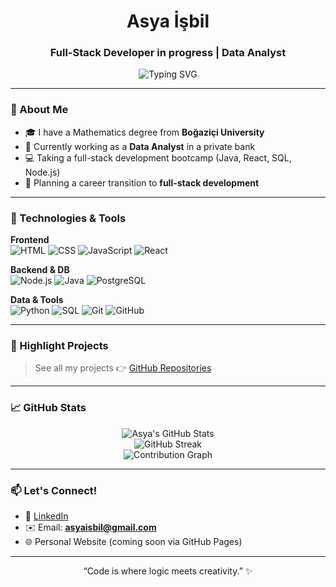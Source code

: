 <h1 align="center">Asya İşbil</h1>
<h3 align="center">Full-Stack Developer in progress | Data Analyst</h3>

<p align="center">
  <img src="https://readme-typing-svg.demolab.com?font=Fira+Code&pause=1000&center=true&vCenter=true&width=435&lines=Full-Stack+Developer+in+progress;Data+Analyst+%7C+SQL+%7C+Python;React+%7C+Java+%7C+PostgreSQL;Creative+mind+%2B+Strong+logic" alt="Typing SVG" />
</p>

---

### 💼 About Me

- 🎓 I have a Mathematics degree from **Boğaziçi University**  
- 🏦 Currently working as a **Data Analyst** in a private bank  
- 💻 Taking a full-stack development bootcamp (Java, React, SQL, Node.js)  
- 🎯 Planning a career transition to **full-stack development**    

---

### 🚀 Technologies & Tools

**Frontend**  
![HTML](https://img.shields.io/badge/-HTML5-E34F26?style=flat&logo=html5&logoColor=white)
![CSS](https://img.shields.io/badge/-CSS3-1572B6?style=flat&logo=css3)
![JavaScript](https://img.shields.io/badge/-JavaScript-F7DF1E?style=flat&logo=javascript)
![React](https://img.shields.io/badge/-React-61DAFB?style=flat&logo=react)

**Backend & DB**  
![Node.js](https://img.shields.io/badge/-Node.js-339933?style=flat&logo=node.js)
![Java](https://img.shields.io/badge/-Java-007396?style=flat&logo=java)
![PostgreSQL](https://img.shields.io/badge/-PostgreSQL-336791?style=flat&logo=postgresql)

**Data & Tools**  
![Python](https://img.shields.io/badge/-Python-3776AB?style=flat&logo=python)
![SQL](https://img.shields.io/badge/-SQL-4479A1?style=flat&logo=sqlite)
![Git](https://img.shields.io/badge/-Git-F05032?style=flat&logo=git)
![GitHub](https://img.shields.io/badge/-GitHub-181717?style=flat&logo=github)

---

### 📌 Highlight Projects

> See all my projects 👉 [GitHub Repositories](https://github.com/asyaisbil?tab=repositories)

---

### 📈 GitHub Stats

<p align="center">
  <img src="https://github-readme-stats.vercel.app/api?username=asyaisbil&show_icons=true&theme=radical&hide=prs" alt="Asya's GitHub Stats" />
  <br />
  <img src="https://github-readme-streak-stats.herokuapp.com/?user=asyaisbil&theme=radical" alt="GitHub Streak" />
  <br />
  <img src="https://github-readme-activity-graph.vercel.app/graph?username=asyaisbil&theme=react-dark" alt="Contribution Graph" />
</p>

---

### 📫 Let's Connect!

- 💼 [LinkedIn](https://www.linkedin.com/in/asyaisbil)
- ✉️ Email: **asyaisbil@gmail.com**
- 🌐 Personal Website (coming soon via GitHub Pages)

---

<p align="center">
  “Code is where logic meets creativity.” ✨
</p>
